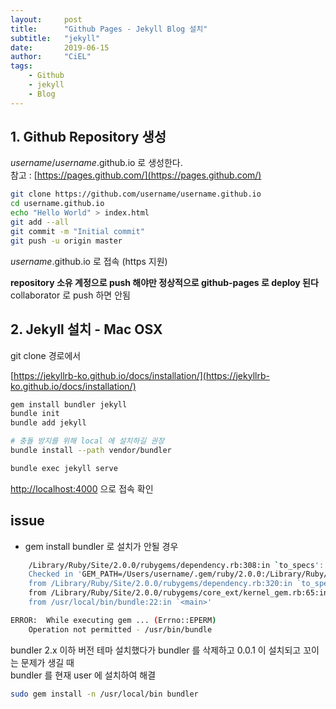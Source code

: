 ```yaml
---
layout:     post
title:      "Github Pages - Jekyll Blog 설치"
subtitle:   "jekyll"
date:       2019-06-15
author:     "CiEL"
tags:
    - Github
    - jekyll
    - Blog
---
```


## 1. Github Repository 생성

_username_/_username_.github.io 로 생성한다.  
참고 : [https://pages.github.com/](https://pages.github.com/)

```bash
git clone https://github.com/username/username.github.io
cd username.github.io
echo "Hello World" > index.html
git add --all
git commit -m "Initial commit"
git push -u origin master
```

_username_.github.io 로 접속 (https 지원)

**repository 소유 계정으로 push 해야만 정상적으로 github-pages 로 deploy 된다**  
collaborator 로 push 하면 안됨

## 2. Jekyll 설치 - Mac OSX

git clone 경로에서

[https://jekyllrb-ko.github.io/docs/installation/](https://jekyllrb-ko.github.io/docs/installation/)

```bash
gem install bundler jekyll
bundle init
bundle add jekyll

# 충돌 방지를 위해 local 에 설치하길 권장
bundle install --path vendor/bundler
```

```bash
bundle exec jekyll serve
```

[http://localhost:4000](http://localhost:4000) 으로 접속 확인

## issue

-   gem install bundler 로 설치가 안될 경우

```bash
    /Library/Ruby/Site/2.0.0/rubygems/dependency.rb:308:in `to_specs': Could not find 'bundler' (>= 0) among 71 total gem(s) (Gem::MissingSpecError)
    Checked in 'GEM_PATH=/Users/username/.gem/ruby/2.0.0:/Library/Ruby/Gems/2.0.0:/System/Library/Frameworks/Ruby.framework/Versions/2.0/usr/lib/ruby/gems/2.0.0', execute `gem env` for more information
    from /Library/Ruby/Site/2.0.0/rubygems/dependency.rb:320:in `to_spec'
    from /Library/Ruby/Site/2.0.0/rubygems/core_ext/kernel_gem.rb:65:in `gem'
    from /usr/local/bin/bundle:22:in `<main>'
```

```bash
ERROR:  While executing gem ... (Errno::EPERM)
    Operation not permitted - /usr/bin/bundle
```

bundler 2.x 이하 버전 테마 설치했다가 bundler 를 삭제하고 0.0.1 이 설치되고 꼬이는 문제가 생길 때  
bundler 를 현재 user 에 설치하여 해결

```bash
sudo gem install -n /usr/local/bin bundler
```